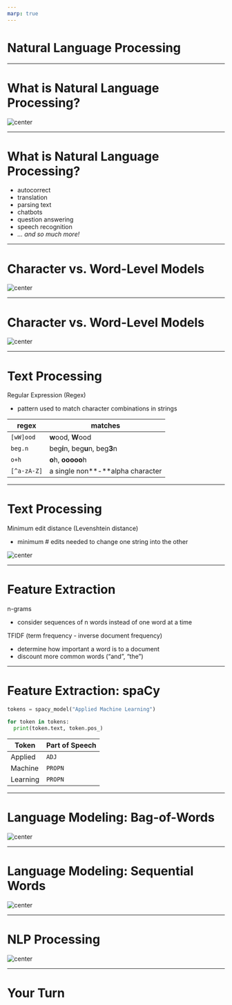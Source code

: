 ```yaml
---
marp: true
---
```


<style>
img[alt~="center"] {
  display: block;
  margin: 0 auto;
}
</style>

<!-- footer: Copyright 2020 Google, LLC. -->

# Natural Language Processing 

<!--
This unit is about natural language processing.
-->

---

# What is Natural Language Processing?

![center](res/open-book.jpg)

<!--
But what is natural language processing?

What are some applications of NLP in your everyday life? *Prompt the group to respond.*

Image Details
* [res/open-book.jpg](https://www.pexels.com/photo/open-textbook-762687/): Pexels License
-->

---

# What is Natural Language Processing?

* autocorrect
* translation
* parsing text
* chatbots
* question answering
* speech recognition
* *... and so much more!*

<!--
Here are some examples of what is considered natural language processing. You have likely intereacted with systems that perform these tasks before.

There is some argument on speech recogintion actually being NLP. It is possible to convert sound waves into words without actually understanding what those words are. This is technically "processing" of natural language, but it falls short of "Natural Language Understanding". However, many speech recognition systems actually attempt to understand the speeh in order to correctly predict ambiguous words like "there", "their", and "they're".
-->

---

# Character vs. Word-Level Models

![center](res/character-model.png)

<!--
Models can process text at different levels. For language generation models you'll see some that use a character-by-character approach such as the RNN shown in this slide.

Image Details:
* [character-model.png](http://www.google.com): Copyright Google
-->

---

# Character vs. Word-Level Models

![center](res/word-model.png)

<!--
Here is a word-based model. It looks structurally like the character-based model except that it works at the word level.

Which is better?

It depends. For some languages and use cases, the character-based approach works well. In practice you see more word-based models, especially for English and similar languages. The models typically perform well and are quicker to train than character-based models.

Image Details:
* [word-model.png](http://www.google.com): Copyright Google
-->

---

# Text Processing

Regular Expression (Regex)
* pattern used to match character combinations in strings

regex | matches
------|---------
`[wW]ood`   | **w**ood, **W**ood
`beg.n`     | beg**i**n, beg**u**n, beg**3**n
`o+h`       | **o**h, **ooooo**h
`[^a-zA-Z]` | a single non**-**alpha character

<!--
Before machine learning, we solved NLP problems using mostly pattern matching. Even now, these text processing techniques can be very important in processing messy natural language. 

Regular Expressions are widely used in text processing (imagine needing to extract all the emails from a block of text, or remove prefixes/suffixes from a word). A regex defines a pattern that is used to match certain character combinations, following a set of rules. Here we show a few examples of pattern matching rules:
* “.” matches any single character
* “+” matches 1 or more of the previous character
* “[^...]” negates the rest of the pattern in the brackets

Regex rules can be very powerful but also very complex. Many guides exist for effectively using regexes: https://www.rexegg.com/regex-quickstart.html
-->

---

# Text Processing

Minimum edit distance (Levenshtein distance)
* minimum # edits needed to change one string into the other


![center](res/distance.png)

<!--
Another important concept for text processing is minimum edit distance (also called Levenshtein distance). This is especially useful for autocorrect tools and evaluating systems that generate language (e.g. translation). There are many open source Python implementations of this algorithm you can use.

Image Details:
* [distance.png](http://www.google.com): Copyright Google
-->

---

# Feature Extraction

n-grams
* consider sequences of n words instead of one word at a time

TFIDF (term frequency - inverse document frequency)
* determine how important a word is to a document
* discount more common words (“and”, “the”)

<!--
Before neural networks, the first step in NLP was “feature extraction”, or transforming raw text into informative features. The idea is that just the individual words in a text do not fully capture the meaning of the text.

One very common feature extraction technique is n-grams, which consider n-word sequences instead of just individual words. While in the original sentence “that movie was not horrible”, the word “horrible” may cause a model to predict very strong negative emotion, extracting bigrams (2-grams) would correctly pair “not horrible”, which is a much milder emotion.

Another common technique is TFIDF, which calculates how important a word is to a text. This often has the effect of ignoring more common words (like “the”) and letting the model focus on more unique words in the text.
-->

---

# Feature Extraction: spaCy

```python
tokens = spacy_model("Applied Machine Learning")

for token in tokens:
  print(token.text, token.pos_)
```

Token | Part of Speech
------|---------------
Applied | `ADJ`
Machine | `PROPN`
Learning | `PROPN`

<!--
There are many more linguistic features that you can extract from text. spaCy is a fast python library for advanced NLP tools. It converts text into a collection of “Token” objects, each of which contains useful annotations such as Part of Speech (pos) and Named Entities (ent_type).

In this example, spaCy breaks “San Francisco” into two Tokens, each of which is labeled as a proper noun (PROPN) and a Geographical/Political Entity (GPE). 
-->

---

# Language Modeling: Bag-of-Words

![center](res/bag-of-words.png)

<!--
To build models for NLP tasks, we must have some notion of how words fit together into sentences and text. Language modeling refers to determining how likely a certain sentence is. The simplest language modeling approach is a bag-of-words: treat a sentence like an unordered collection (set) of words.

Take an example movie review, "I love love loved it!", and another, "I HATED it :-(".  You as a human could guess which review corresponded to a positive sentiment and which review corresponded to a negative sentiment, even if we looked at these sentences out of order (e.g., "it! I loved love love" and "HATED :-( I it".  So bag-of-words is like saying, "I'm pretty sure I can glean the meaning of sentences, with words in any order, so why bother keeping track of the order? Sounds like more work to me..." But can you think of an example or two where this strategy would fail? Especially consider if you're trying to predict more than just two sentiments ("good" and "bad").

Image Details:
* [bag-of-words.png](http://www.google.com): Copyright Google
-->

---

# Language Modeling: Sequential Words


![center](res/sequential-words.png)

<!--
Bag-of-Words approaches are surprisingly successful on many tasks (email spam filter, sentiment analysis) and are less computationally intensive.

But, fundamentally, we know that the order of words matters. Harder NLP tasks build upon sequential approaches, which preserve the order of words in a text. This is exactly what RNNs are useful for. Recurrent Neural Networks handle this well.

Image Details:
* [sequential-words.png](http://www.google.com): Copyright Google
-->

---

# NLP Processing

![center](res/pipeline.png)

<!--
The typical process for any NLP task is:
1. Raw text
2. Transform to feature vectors (either through feature extraction or embeddings)
3. Run through some model
4. Perform supervised task

Image Details:
* [pipeline.png](http://www.google.com): Copyright Google
-->

---

# Your Turn

<!--
Now it is your turn. In this lab we will perform sentiment analysis on reviews as an example. After that you'll write a classifier that determines if a piece of text was written by Jane Austin or Charles Dickens.
-->
